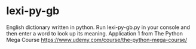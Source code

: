 # lexi-py-gb
English dictionary written in python.
Run lexi-py-gb.py in your console and then enter a word to look up its meaning.
Application 1 from The Python Mega Course
https://www.udemy.com/course/the-python-mega-course/
